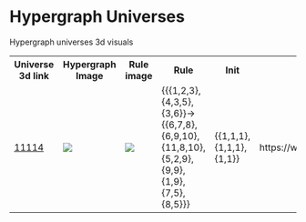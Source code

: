 # Hypergraph Universes
Hypergraph universes 3d visuals

<table>
<tr>
<th>Universe 3d link</th>
<th>Hypergraph Image</th>
<th>Rule image</th>
<th>Rule</th>
<th>Init</th>
<th>Universe link</th>
<th>Signature</th>
</tr>

<td><a href="https://met4citizen.github.io/Hypergraph/?rule={{{1,2,3},{4,3,5},{3,6}}->{{6,7,8},{6,9,10},{11,8,10},{5,2,9},{9,9},{1,9},{7,5},{8,5}}}&wm=1">11114</a> </td> <td><img src= "https://www.wolframphysics.org/universes/wm11114/assets/icon.png" /></td><td><img src= "https://www.wolframphysics.org/universes/wm11114/assets/rule.png" /></td> <td><span>{{{1,2,3},{4,3,5},{3,6}}->{{6,7,8},{6,9,10},{11,8,10},{5,2,9},{9,9},{1,9},{7,5},{8,5}}}</span> </td> <td><span>{{1,1,1},{1,1,1},{1,1}}</span> </td> <td>https://www.wolframphysics.org/universes/wm11114/</td> <td><span>1223→4243</span> </td>

</table>
